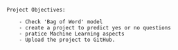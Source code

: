 	Project Objectives:

		- Check 'Bag of Word' model
		- create a project to predict yes or no questions
		- pratice Machine Learning aspects
		- Upload the project to GitHub.
		
